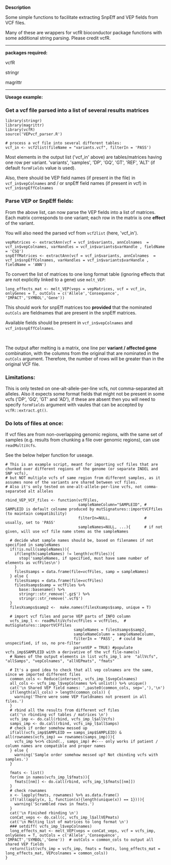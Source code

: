 **Description**

Some simple functions to facilitate extracting SnpEff and VEP fields from VCF files.

Many of these are wrappers for vcfR bioconductor package functions with some additional string parsing. Please credit vcfR.

----

**packages required:**

vcfR

stringr

magrittr

----

**Useage example:**

### Get a vcf file parsed into a list of several results matrices

```
library(stringr)
library(magrittr)
library(vcfR)
source('VEPvcf_parser.R')

# process a vcf file into several different tables:
vcf_in <- vcf2list(fileName = "variants.vcf", filterIn = 'PASS')
```

Most elements in the output list ('vcf_in' above) are tables/matrices having one row per variant.
'variants', 'samples', 'DP', 'GQ', 'GT', 'REF', 'ALT' (if default `formFields` value is used).

Also, there should be VEP field names (if present in the file) in `vcf_in$vepColnames` and / or snpEff field names (if present in vcf) in `vcf_in$snpEffColnames` 

### Parse VEP or SnpEff fields:

From the above list, can now parse the VEP fields into a list of matrices. Each matrix corresponds to one variant; each row in the matrix is one **effect** of the variant.

You will also need the parsed vcf from `vcf2list` (here, 'vcf_in').

```
vepMatrices <- extractAnn(vcf = vcf_in$variants, annColnames  = vcf_in$vepColnames, varHandles = vcf_in$variants$varHandle , fieldName = 'CSQ')
snpEffMatrices <- extractAnn(vcf = vcf_in$variants, annColnames  = vcf_in$snpEffColnames, varHandles = vcf_in$variants$varHandle , fieldName = 'ANN')
```

To convert the list of matrices to one long format table (ignoring effects that are not explicitly linked to a gene) use `melt_VEP`:
```
long_effects_mat <- melt_VEP(veps = vepMatrices, vcf = vcf_in, onlyGenes = T, outCols = c('Allele','Consequence', 'IMPACT','SYMBOL','Gene'))
```
This should work for snpEff matrices too **provided** that the nominated `outCols` are fieldnames that are present in the snpEff matrices.

Available fields should be present in `vcf_in$vepColnames` and `vcf_in$snpEffColnames`.

<br>

The output after melting is a matrix, one line per **variant / affected gene** combination, with the columns from the original that are nominated in the `outCols` argument. Therefore, the number of rows will be greater than in the original VCF file.

### Limitations:
This is only tested on one-alt-allele-per-line vcfs, not comma-separated alt alleles.
Also it expects some format fields that might not be present in some vcfs ('DP', 'GQ', 'GT' and 'AD'), if these are absent then you will need to specify `formFields` argument with vaules that can be accepted by `vcfR::extract.gt()`. 

### Do lots of files at once:

If vcf files are from non-overlapping genomic regions, with the same set of samples (e.g. results from chunking a file over genomic regions), can use `readMultiVcfs`.

See the below helper function for useage.


```
# This is an example script, meant for importing vcf files that are chunked over different regions of the genome (or separate INDEL and SNP vcfs), 
# but NOT multiple vcfs of same region from different samples, as it assumes none of the variants are shared between vcf files.
# Also it's only tested on one-alt-allele-per-line vcfs, not comma-separated alt alleles

rbind_VEP_VCF_files <- function(vcfFiles, 
                                sampleNameColumn="SAMPLEID", # SAMPLEID is default colname produced by mutSignatures::importVCFfiles (to maintain compatibility)
                                filterIn=NULL,               # usually, set to 'PASS'
                                sampleNames=NULL, ...){      # if not given, will use vcf file name stems as the sampleNames
  
  # decide what sample names should be, based on filenames if not specified in sampleNames
  if(!is.null(sampleNames)){
    if(length(sampleNames) != length(vcfFiles)){
      stop('sampleNames, if specified, must have same number of elements as vcfFiles\n')
    }
    filesXsamps = data.frame(file=vcfFiles, samp = sampleNames)
  } else {
    filesXsamps = data.frame(file=vcfFiles)
    filesXsamps$samp = vcfFiles %>%
      base::basename() %>%
      stringr::str_remove('.gz$') %>%
      stringr::str_remove('.vcf$')
  }
  filesXsamps$samp2 <-  make.names(filesXsamps$samp, unique = T)
  
  # import vcf files and parse VEP parts of INFO column
  vcfs_imp_l <- readMultiVcfs(vcfFiles = vcfFiles,  # mutSignatures::importVCFfiles
                              sampleNames = filesXsamps$samp2,
                              sampleNameColumn = sampleNameColumn,
                              filterIn = 'PASS',  # could be unspecified, if so, no pre-filter
                              parseVEP = TRUE) #populate vcfs_imp$SAMPLEID with a derivative of the vcf file-name(s)
  # Names of the output elements in list vcfs_imp_l are  "allVcfs", "allSamps", "vepColnames", "allVEPmats", "fmats"  
  
  # It's a good idea to check that all vep colnames are the same, since we imported different files
  common_cols <- Reduce(intersect, vcfs_imp_l$vepColnames)
  all_cols <- vcfs_imp_l$vepColnames %>% unlist() %>% unique()
  cat('\n Shared VEP field names: ',paste0(common_cols, sep=','),'\n')
  if(length(all_cols) > length(common_cols)) {
    warning('There were some VEP fieldnames not present in all files.')
  }
  # rbind all the results from different vcf files
  cat('\n rbinding vcf tables / matrices \n')
  vcfs_imp <- do.call(rbind, vcfs_imp_l$allVcfs)
  samps_imp <- do.call(rbind, vcfs_imp_l$allSamps)
  # check if order somehow messed up
  if(all(vcfs_imp$SAMPLEID == samps_imp$SAMPLEID) & all(rownames(vcfs_imp) == rownames(samps_imp))){
    vcfs_imp %<>% cbind(., samps_imp) #<--- only works if patient / column names are compatible and proper names
  } else {
    warning('Sample order somehow messed up? Not cbinding vcfs with samples.')
  }
  
  fmats <- list()
  for(nm in names(vcfs_imp_l$fmats)){
    fmats[[nm]] <- do.call(rbind, vcfs_imp_l$fmats[[nm]])
  }
  # check rownames
  x <- lapply(fmats, rownames) %>% as.data.frame()
  if(!all(apply(x, 1, function(x){length(unique(x)) == 1}))){
    warning('Scrambled rows in fmats.')
  }
  cat('\n Finished rbinding \n')
  conCat_veps <- do.call(c, vcfs_imp_l$allVEPmats)
  cat('\n Melting list of matrices to long format \n')
  ### setdiff( vcfs_imp_l$vepColnames)
  long_effects_mat <- melt_VEP(veps = conCat_veps, vcf = vcfs_imp, onlyGenes = T, outCols = c('Allele','Consequence', 'IMPACT','SYMBOL','Gene'))  # outCols = common_cols to output all shared VEP fields
  return(list(vcfs_imp = vcfs_imp, fmats = fmats, long_effects_mat = long_effects_mat, VEPcolnames = common_cols))
}
```


